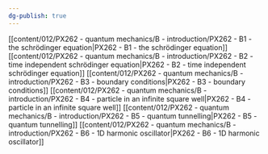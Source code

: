 ```yaml
---
dg-publish: true
---
```


[[content/012/PX262 - quantum mechanics/B - introduction/PX262 - B1 - the schrödinger equation\|PX262 - B1 - the schrödinger equation]]
[[content/012/PX262 - quantum mechanics/B - introduction/PX262 - B2 - time independent schrödinger equation\|PX262 - B2 - time independent schrödinger equation]]
[[content/012/PX262 - quantum mechanics/B - introduction/PX262 - B3 - boundary conditions\|PX262 - B3 - boundary conditions]]
[[content/012/PX262 - quantum mechanics/B - introduction/PX262 - B4 - particle in an infinite square well\|PX262 - B4 - particle in an infinite square well]]
[[content/012/PX262 - quantum mechanics/B - introduction/PX262 - B5 - quantum tunnelling\|PX262 - B5 - quantum tunnelling]]
[[content/012/PX262 - quantum mechanics/B - introduction/PX262 - B6 - 1D harmonic oscillator\|PX262 - B6 - 1D harmonic oscillator]]
